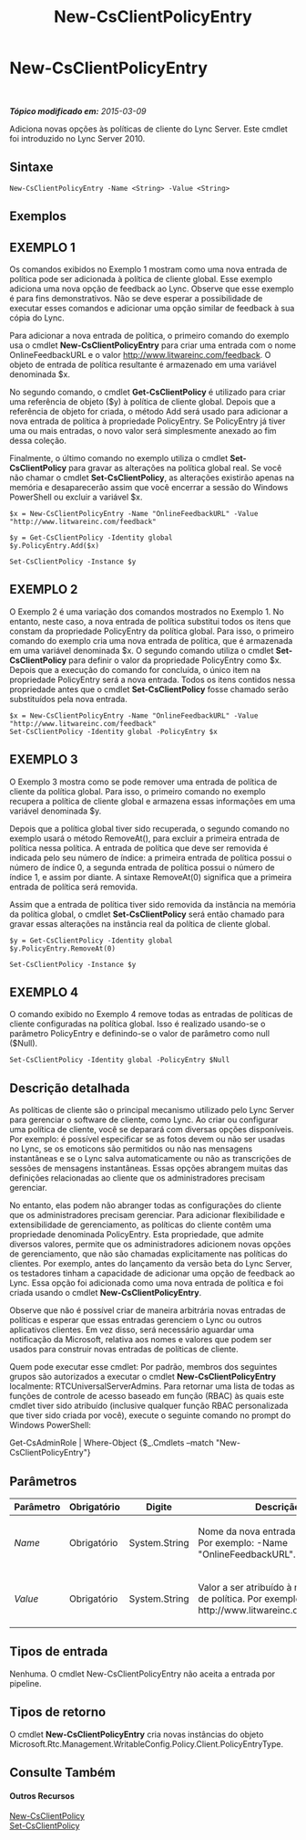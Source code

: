 ﻿---
title: New-CsClientPolicyEntry
TOCTitle: New-CsClientPolicyEntry
ms:assetid: e975d048-4911-4ae6-9446-2a6363726a4a
ms:mtpsurl: https://technet.microsoft.com/pt-br/library/Gg399046(v=OCS.15)
ms:contentKeyID: 49308470
ms.date: 05/19/2016
mtps_version: v=OCS.15
ms.translationtype: HT
---

# New-CsClientPolicyEntry

 

_**Tópico modificado em:** 2015-03-09_

Adiciona novas opções às políticas de cliente do Lync Server. Este cmdlet foi introduzido no Lync Server 2010.

## Sintaxe

    New-CsClientPolicyEntry -Name <String> -Value <String>

## Exemplos

## EXEMPLO 1

Os comandos exibidos no Exemplo 1 mostram como uma nova entrada de política pode ser adicionada à política de cliente global. Esse exemplo adiciona uma nova opção de feedback ao Lync. Observe que esse exemplo é para fins demonstrativos. Não se deve esperar a possibilidade de executar esses comandos e adicionar uma opção similar de feedback à sua cópia do Lync.

Para adicionar a nova entrada de política, o primeiro comando do exemplo usa o cmdlet **New-CsClientPolicyEntry** para criar uma entrada com o nome OnlineFeedbackURL e o valor http://www.litwareinc.com/feedback. O objeto de entrada de política resultante é armazenado em uma variável denominada $x.

No segundo comando, o cmdlet **Get-CsClientPolicy** é utilizado para criar uma referência de objeto ($y) à política de cliente global. Depois que a referência de objeto for criada, o método Add será usado para adicionar a nova entrada de política à propriedade PolicyEntry. Se PolicyEntry já tiver uma ou mais entradas, o novo valor será simplesmente anexado ao fim dessa coleção.

Finalmente, o último comando no exemplo utiliza o cmdlet **Set-CsClientPolicy** para gravar as alterações na política global real. Se você não chamar o cmdlet **Set-CsClientPolicy**, as alterações existirão apenas na memória e desaparecerão assim que você encerrar a sessão do Windows PowerShell ou excluir a variável $x.

    $x = New-CsClientPolicyEntry -Name "OnlineFeedbackURL" -Value "http://www.litwareinc.com/feedback"
    
    $y = Get-CsClientPolicy -Identity global
    $y.PolicyEntry.Add($x)
    
    Set-CsClientPolicy -Instance $y

## EXEMPLO 2

O Exemplo 2 é uma variação dos comandos mostrados no Exemplo 1. No entanto, neste caso, a nova entrada de política substitui todos os itens que constam da propriedade PolicyEntry da política global. Para isso, o primeiro comando do exemplo cria uma nova entrada de política, que é armazenada em uma variável denominada $x. O segundo comando utiliza o cmdlet **Set-CsClientPolicy** para definir o valor da propriedade PolicyEntry como $x. Depois que a execução do comando for concluída, o único item na propriedade PolicyEntry será a nova entrada. Todos os itens contidos nessa propriedade antes que o cmdlet **Set-CsClientPolicy** fosse chamado serão substituídos pela nova entrada.

    $x = New-CsClientPolicyEntry -Name "OnlineFeedbackURL" -Value "http://www.litwareinc.com/feedback"
    Set-CsClientPolicy -Identity global -PolicyEntry $x

## EXEMPLO 3

O Exemplo 3 mostra como se pode remover uma entrada de política de cliente da política global. Para isso, o primeiro comando no exemplo recupera a política de cliente global e armazena essas informações em uma variável denominada $y.

Depois que a política global tiver sido recuperada, o segundo comando no exemplo usará o método RemoveAt(), para excluir a primeira entrada de política nessa política. A entrada de política que deve ser removida é indicada pelo seu número de índice: a primeira entrada de política possui o número de índice 0, a segunda entrada de política possui o número de índice 1, e assim por diante. A sintaxe RemoveAt(0) significa que a primeira entrada de política será removida.

Assim que a entrada de política tiver sido removida da instância na memória da política global, o cmdlet **Set-CsClientPolicy** será então chamado para gravar essas alterações na instância real da política de cliente global.

    $y = Get-CsClientPolicy -Identity global
    $y.PolicyEntry.RemoveAt(0)
    
    Set-CsClientPolicy -Instance $y 

## EXEMPLO 4

O comando exibido no Exemplo 4 remove todas as entradas de políticas de cliente configuradas na política global. Isso é realizado usando-se o parâmetro PolicyEntry e definindo-se o valor de parâmetro como null ($Null).

    Set-CsClientPolicy -Identity global -PolicyEntry $Null

## Descrição detalhada

As políticas de cliente são o principal mecanismo utilizado pelo Lync Server para gerenciar o software de cliente, como Lync. Ao criar ou configurar uma política de cliente, você se deparará com diversas opções disponíveis. Por exemplo: é possível especificar se as fotos devem ou não ser usadas no Lync, se os emoticons são permitidos ou não nas mensagens instantâneas e se o Lync salva automaticamente ou não as transcrições de sessões de mensagens instantâneas. Essas opções abrangem muitas das definições relacionadas ao cliente que os administradores precisam gerenciar.

No entanto, elas podem não abranger todas as configurações do cliente que os administradores precisam gerenciar. Para adicionar flexibilidade e extensibilidade de gerenciamento, as políticas do cliente contêm uma propriedade denominada PolicyEntry. Esta propriedade, que admite diversos valores, permite que os administradores adicionem novas opções de gerenciamento, que não são chamadas explicitamente nas políticas do clientes. Por exemplo, antes do lançamento da versão beta do Lync Server, os testadores tinham a capacidade de adicionar uma opção de feedback ao Lync. Essa opção foi adicionada como uma nova entrada de política e foi criada usando o cmdlet **New-CsClientPolicyEntry**.

Observe que não é possível criar de maneira arbitrária novas entradas de políticas e esperar que essas entradas gerenciem o Lync ou outros aplicativos clientes. Em vez disso, será necessário aguardar uma notificação da Microsoft, relativa aos nomes e valores que podem ser usados para construir novas entradas de políticas de cliente.

Quem pode executar esse cmdlet: Por padrão, membros dos seguintes grupos são autorizados a executar o cmdlet **New-CsClientPolicyEntry** localmente: RTCUniversalServerAdmins. Para retornar uma lista de todas as funções de controle de acesso baseado em função (RBAC) às quais este cmdlet tiver sido atribuído (inclusive qualquer função RBAC personalizada que tiver sido criada por você), execute o seguinte comando no prompt do Windows PowerShell:

Get-CsAdminRole | Where-Object {$\_.Cmdlets –match "New-CsClientPolicyEntry"}

## Parâmetros


<table>
<colgroup>
<col style="width: 25%" />
<col style="width: 25%" />
<col style="width: 25%" />
<col style="width: 25%" />
</colgroup>
<thead>
<tr class="header">
<th>Parâmetro</th>
<th>Obrigatório</th>
<th>Digite</th>
<th>Descrição</th>
</tr>
</thead>
<tbody>
<tr class="odd">
<td><p><em>Name</em></p></td>
<td><p>Obrigatório</p></td>
<td><p>System.String</p></td>
<td><p>Nome da nova entrada de política. Por exemplo: -Name &quot;OnlineFeedbackURL&quot;.</p></td>
</tr>
<tr class="even">
<td><p><em>Value</em></p></td>
<td><p>Obrigatório</p></td>
<td><p>System.String</p></td>
<td><p>Valor a ser atribuído à nova entrada de política. Por exemplo: -Value http://www.litwareinc.com/feedback.</p></td>
</tr>
</tbody>
</table>


## Tipos de entrada

Nenhuma. O cmdlet New-CsClientPolicyEntry não aceita a entrada por pipeline.

## Tipos de retorno

O cmdlet **New-CsClientPolicyEntry** cria novas instâncias do objeto Microsoft.Rtc.Management.WritableConfig.Policy.Client.PolicyEntryType.

## Consulte Também

#### Outros Recursos

[New-CsClientPolicy](new-csclientpolicy.md)  
[Set-CsClientPolicy](set-csclientpolicy.md)

